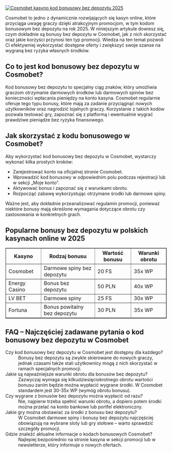 [![Cosmobet kasyno kod bonusowy bez depozytu 2025](https://123-caf.pages.dev/gitsignup.png)](https://vrmoo.ru/Bt82HjjY)

<div>   <p>Cosmobet to jedno z dynamicznie rozwijających się kasyn online, które przyciąga uwagę graczy dzięki atrakcyjnym promocjom, w tym kodom bonusowym bez depozytu na rok 2025. W niniejszym artykule dowiesz się, czym dokładnie są bonusy bez depozytu w Cosmobet, jak z nich skorzystać oraz jakie korzyści przynosi ten typ promocji. Wiedza na ten temat pozwoli Ci efektywniej wykorzystać dostępne oferty i zwiększyć swoje szanse na wygraną bez ryzyka własnych środków.</p>      <h2>Co to jest kod bonusowy bez depozytu w Cosmobet?</h2>   <p>Kod bonusowy bez depozytu to specjalny ciąg znaków, który umożliwia graczom otrzymanie darmowych środków lub darmowych spinów bez konieczności wpłacania pieniędzy na konto kasyna. Cosmobet regularnie oferuje tego typu bonusy, które mają za zadanie przyciągnąć nowych użytkowników oraz nagrodzić lojalnych graczy. Korzystanie z takich kodów pozwala testować gry, zapoznać się z platformą i ewentualnie wygrać prawdziwe pieniądze bez ryzyka finansowego.</p>      <h2>Jak skorzystać z kodu bonusowego w Cosmobet?</h2>   <p>Aby wykorzystać kod bonusowy bez depozytu w Cosmobet, wystarczy wykonać kilka prostych kroków:</p>   <ul>     <li>Zarejestrować konto na oficjalnej stronie Cosmobet.</li>     <li>Wprowadzić kod bonusowy w odpowiednim polu podczas rejestracji lub w sekcji „Moje konto”.</li>     <li>Aktywować bonus i zapoznać się z warunkami obrotu.</li>     <li>Rozpocząć zabawę wykorzystując otrzymane środki lub darmowe spiny.</li>   </ul>   <p>Ważne jest, aby dokładnie przeanalizować regulamin promocji, ponieważ niektóre bonusy mają określone wymagania dotyczące obrotu czy zastosowania w konkretnych grach.</p>      <h2>Popularne bonusy bez depozytu w polskich kasynach online w 2025</h2>   <table border="1" cellpadding="8" cellspacing="0" style="border-collapse: collapse; width: 100%;">     <thead>       <tr>         <th>Kasyno</th>         <th>Rodzaj bonusu</th>         <th>Wartość bonusu</th>         <th>Warunki obrotu</th>       </tr>     </thead>     <tbody>       <tr>         <td>Cosmobet</td>         <td>Darmowe spiny bez depozytu</td>         <td>20 FS</td>         <td>35x WP</td>       </tr>       <tr>         <td>Energy Casino</td>         <td>Bonus bez depozytu</td>         <td>50 PLN</td>         <td>40x WP</td>       </tr>       <tr>         <td>LV BET</td>         <td>Darmowe spiny</td>         <td>25 FS</td>         <td>30x WP</td>       </tr>       <tr>         <td>Fortuna</td>         <td>Bonus powitalny bez depozytu</td>         <td>30 PLN</td>         <td>35x WP</td>       </tr>     </tbody>   </table>      <h2>FAQ – Najczęściej zadawane pytania o kod bonusowy bez depozytu w Cosmobet</h2>   <dl>     <dt>Czy kod bonusowy bez depozytu w Cosmobet jest dostępny dla każdego?</dt>     <dd>Bonusy bez depozytu są zwykle skierowane do nowych graczy, jednak czasami także stali użytkownicy mogą z nich skorzystać w ramach specjalnych promocji.</dd>          <dt>Jakie są najważniejsze warunki obrotu dla bonusów bez depozytu?</dt>     <dd>Zazwyczaj wymaga się kilkudziesięciokrotnego obrotu wartości bonusu zanim będzie można wypłacić wygrane środki. W Cosmobet standardem jest 30-35x WP (wymóg obrotu bonusu).</dd>          <dt>Czy wygrane z bonusów bez depozytu można wypłacić od razu?</dt>     <dd>Nie, najpierw trzeba spełnić warunki obrotu, a dopiero potem środki można przelać na konto bankowe lub portfel elektroniczny.</dd>          <dt>Jakie gry można obstawiać za środki z bonusu bez depozytu?</dt>     <dd>W Cosmobet darmowe spiny i bonusy bez depozytu najczęściej obowiązują na wybrane sloty lub gry stołowe – warto sprawdzić szczegóły promocji.</dd>          <dt>Gdzie znaleźć aktualne informacje o kodach bonusowych Cosmobet?</dt>     <dd>Najlepiej bezpośrednio na stronie kasyna w sekcji promocji lub w newsletterze, który informuje o nowych ofertach.</dd>   </dl> </div>